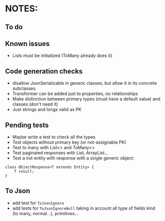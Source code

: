 # NOTES:

## To do

## Known issues
- Lists must be initialized (ToMany already does it)

## Code generation checks
- disallow JsonSerializable in generic classes, but allow it in its concrete subclasses.
- Transformer can be added just to properties, no relationships
- Make distinction between primary types (must have a default value) and classes (don't need it)
- Just strings and longs valid as PK

## Pending tests
- Maybe write a test to check all the types
- Test objects without primary key (or not-assignable PK)
- Test to many with List<> and ToMany<>
- Test paginated responses with List, ArrayList...
- Test a not entity with response with a single generic object:

```
class ObjectResponse<T extends Entity> {
    T result;
}
```

## To Json
- add test for `ToJsonIgnore`
- add tests for `ToJsonIgnoreNull` taking in account all type of fields kind (to many, normal...), primitives...
